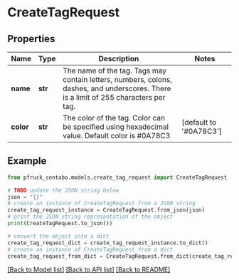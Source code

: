 # CreateTagRequest


## Properties

Name | Type | Description | Notes
------------ | ------------- | ------------- | -------------
**name** | **str** | The name of the tag. Tags may contain letters, numbers, colons, dashes, and underscores. There is a limit of 255 characters per tag. | 
**color** | **str** | The color of the tag. Color can be specified using hexadecimal value. Default color is #0A78C3 | [default to '#0A78C3']

## Example

```python
from pfruck_contabo.models.create_tag_request import CreateTagRequest

# TODO update the JSON string below
json = "{}"
# create an instance of CreateTagRequest from a JSON string
create_tag_request_instance = CreateTagRequest.from_json(json)
# print the JSON string representation of the object
print(CreateTagRequest.to_json())

# convert the object into a dict
create_tag_request_dict = create_tag_request_instance.to_dict()
# create an instance of CreateTagRequest from a dict
create_tag_request_from_dict = CreateTagRequest.from_dict(create_tag_request_dict)
```
[[Back to Model list]](../README.md#documentation-for-models) [[Back to API list]](../README.md#documentation-for-api-endpoints) [[Back to README]](../README.md)


